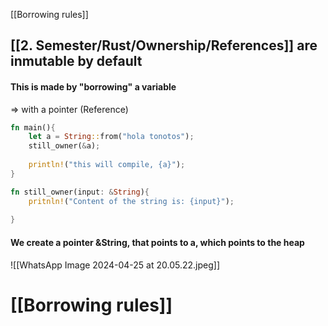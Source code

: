 [[Borrowing rules]]
## [[2. Semester/Rust/Ownership/References]] are inmutable by default

#### This is made by "borrowing" a variable 
=> with a pointer (Reference)

```Rust 
fn main(){
	let a = String::from("hola tonotos");
	still_owner(&a);
	
	println!("this will compile, {a}");
}

fn still_owner(input: &String){
	pritnln!("Content of the string is: {input}");
	
}
```

#### We create a pointer &String, that points to a, which points to the heap 
![[WhatsApp Image 2024-04-25 at 20.05.22.jpeg]]

# [[Borrowing rules]]
